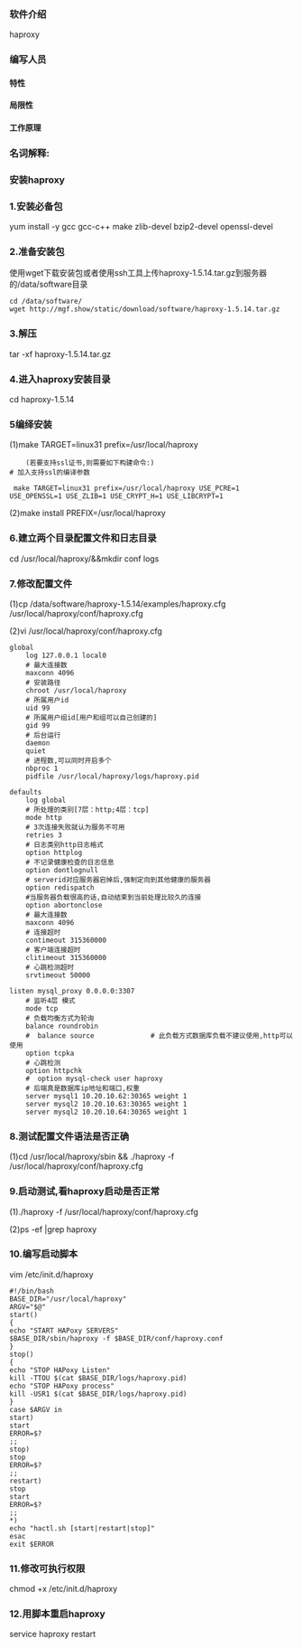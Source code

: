 ### 软件介绍

haproxy

### 编写人员 



#### 特性

#### 局限性

#### 工作原理

### 名词解释:

### 安装haproxy
### 1.安装必备包
yum install -y gcc gcc-c++ make zlib-devel bzip2-devel openssl-devel
### 2.准备安装包
使用wget下载安装包或者使用ssh工具上传haproxy-1.5.14.tar.gz到服务器的/data/software目录
```
cd /data/software/
wget http://mgf.show/static/download/software/haproxy-1.5.14.tar.gz
```
### 3.解压
tar -xf haproxy-1.5.14.tar.gz  
### 4.进入haproxy安装目录
cd haproxy-1.5.14  
### 5编绎安装
(1)make TARGET=linux31 prefix=/usr/local/haproxy

        (若要支持ssl证书,则需要如下构建命令:)
    # 加入支持ssl的编译参数

     make TARGET=linux31 prefix=/usr/local/haproxy USE_PCRE=1 USE_OPENSSL=1 USE_ZLIB=1 USE_CRYPT_H=1 USE_LIBCRYPT=1
(2)make install PREFIX=/usr/local/haproxy
### 6.建立两个目录配置文件和日志目录
cd /usr/local/haproxy/&&mkdir conf logs
### 7.修改配置文件   
(1)cp /data/software/haproxy-1.5.14/examples/haproxy.cfg /usr/local/haproxy/conf/haproxy.cfg

(2)vi /usr/local/haproxy/conf/haproxy.cfg

```
global
    log 127.0.0.1 local0
    # 最大连接数
    maxconn 4096
    # 安装路径
    chroot /usr/local/haproxy
    # 所属用户id
    uid 99
    # 所属用户组id[用户和组可以自己创建的]
    gid 99
    # 后台运行
    daemon
    quiet
    # 进程数,可以同时开启多个
    nbproc 1
    pidfile /usr/local/haproxy/logs/haproxy.pid

defaults
    log global
    # 所处理的类别[7层：http;4层：tcp]
    mode http
    # 3次连接失败就认为服务不可用
    retries 3
    # 日志类别http日志格式
    option httplog
    # 不记录健康检查的日志信息
    option dontlognull
    # serverid对应服务器宕掉后,强制定向到其他健康的服务器
    option redispatch
    #当服务器负载很高的话,自动结束到当前处理比较久的连接
    option abortonclose
    # 最大连接数
    maxconn 4096
    # 连接超时
    contimeout 315360000
    # 客户端连接超时
    clitimeout 315360000
    # 心跳检测超时
    srvtimeout 50000

listen mysql_proxy 0.0.0.0:3307
    # 监听4层 模式
    mode tcp
    # 负载均衡方式为轮询
    balance roundrobin
    #  balance source              # 此负载方式数据库负载不建议使用,http可以使用   
    option tcpka
    # 心跳检测
    option httpchk
    #  option mysql-check user haproxy  
    # 后端真是数据库ip地址和端口,权重
    server mysql1 10.20.10.62:30365 weight 1
    server mysql2 10.20.10.63:30365 weight 1
    server mysql2 10.20.10.64:30365 weight 1
```
### 8.测试配置文件语法是否正确
(1)cd /usr/local/haproxy/sbin && ./haproxy -f /usr/local/haproxy/conf/haproxy.cfg 
### 9.启动测试,看haproxy启动是否正常  
(1)./haproxy -f /usr/local/haproxy/conf/haproxy.cfg 

(2)ps -ef |grep haproxy
### 10.编写启动脚本
vim /etc/init.d/haproxy
```
#!/bin/bash  
BASE_DIR="/usr/local/haproxy"  
ARGV="$@"  
start()  
{  
echo "START HAPoxy SERVERS"  
$BASE_DIR/sbin/haproxy -f $BASE_DIR/conf/haproxy.conf  
}  
stop()  
{  
echo "STOP HAPoxy Listen"  
kill -TTOU $(cat $BASE_DIR/logs/haproxy.pid)  
echo "STOP HAPoxy process"  
kill -USR1 $(cat $BASE_DIR/logs/haproxy.pid)  
}  
case $ARGV in  
start)  
start  
ERROR=$?  
;;  
stop)  
stop  
ERROR=$?  
;;  
restart)  
stop  
start  
ERROR=$?  
;;  
*)  
echo "hactl.sh [start|restart|stop]"  
esac  
exit $ERROR  
```
### 11.修改可执行权限
chmod +x /etc/init.d/haproxy
### 12.用脚本重启haproxy
service haproxy restart
